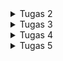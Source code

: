 <details>
<summary>Tugas 2</summary>

# Tugas 2 PBP
link hasil deploy aplikasi: https://catalogjocelyn.adaptable.app/

## Cara implementasi step-by-step
### Membuat sebuah proyek Django baru
Pertama-tama, saya memastikan bahwa Django telah terinstall sebelum memulai. Karena sudah terinstall, langkah selanjutnya yang saya lakukan adalah membuat direktori proyek dengan cara membuka terminal lalu memindahkan direktori di mana saya membuat proyek tugas 2 ini. Lalu, saya membuat direktori proyek ini dengan perintah `mkdir tugas_2`. Setelah itu, saya mengaktifkan virtual environment dengan perintah `env\Scripts\activate.bat`. Terakhir, saya membuat proyek Django bernama tugas_2 dengan perintah `django-admin startproject tugas_2 .`

### Membuat aplikasi dengan nama main pada proyek tersebut
Karena saya telah mengaktifkan virtual environment pada langkah sebelumnya, maka saya dapat langsung menjalankan perintah `python manage.py startapp main` untuk membuat aplikasi baru. Setelah perintah ini dijalankan, direktori baru dengan nama `main` yang berisi struktur awal aplikasi akan terbentuk. Selanjutnya, saya menambahkan `main` pada variabel `INSTALLED_APPS` yang berada pada berkas `settings.py` dalam direktori proyek `tugas_2` untuk mendaftarkan aplikasi ini ke dalam proyek tugas_2 ini.

### Melakukan routing pada proyek agar dapat menjalankan aplikasi main
Membuka berkas `urls.py` dalam direktori proyek tugas_2, lalu mengimpor fungsi `include` dari `django.urls`. Setelah itu, routing dilakukan dengan cara menambahkan `path('main/', include('main.urls'))`.

### Membuat model pada aplikasi main dengan nama Item dan memiliki atribut wajib
Aplikasi `main` menggunakan model bernama `Item` dan memiliki atribut `name` dengan tipe `CharField` , `amount` dengan tipe `IntegerField`, dan `description` dengan tipe `TextField`. Pertama-tama saya membuka berkas `models.py` pada direktori aplikasi `main`, lalu mengisi berkas dengan kode:
```
from django.db import models

class Item(models.Model):
    name = models.CharField(max_length=255)
    amount = models.IntegerField()
    description = models.TextField()
```
Setelah mendefinisikan model, saya melakukan migrasi dengan perintah `python manage.py makemigrations` dan menerapkan migrasi ke dalam basis data lokal dengan perintah `python manage.py migrate`.

### Membuat sebuah fungsi pada views.py untuk dikembalikan ke dalam sebuah template HTML yang menampilkan nama aplikasi serta nama dan kelas
Dalam berkas `views.py` pada aplikasi `main`, saya mengimpor fungsi `render` dari modul django.shortcuts dan membuat fungsi view (show_main) dengan parameter request dari user. Setelah itu, main.html akan di-render dan ditambahkan pula context pada pengembalian fungsi render yang dapat dimunculkan pada halaman HTML. Maka dari itu, setelahnya saya membuat berkas `main.html` dalam direktori `templates` di main. Kemudian, untuk memetakan data yang didapatkan ke dalam HTML untuk memetakan data template, saya menggunakan sintaks `{{ name }}` dan `{{ class }}` agar data yang terdapat pada konteks dapat dimapping ke halaman HTML tersebut. 

### Membuat sebuah routing pada urls.py aplikasi main untuk memetakan fungsi yang telah dibuat pada views.py
Pada awalnya, saya membuat berkas `urls.py` dalam direktori `main`. Setelah itu, mengimpor `path` dari `django.urls` dan fungsi `show_main` dari berkas `views` pada direktori `main`. Fungsi `show_main` akan digunakan sebagai tampilan yang akan muncul ketika mengakses URL. Lalu, pada variabel `urlpatterns` akan ditambahkan `path('', show_main, name='show_main')` untuk menjadikan tampilan ini sebagai tampilan default.

### Melakukan deployment ke Adaptable
Membuat aplikasi baru dengan klik `new app`, lalu buat aplikasi baru dengan menghubungkan dengan repository yang sudah dibuat sebelumnya. Setelah itu, saya memilih repository github `tugasPBP` dan branch `main` untuk dideploy. Selanjutnya, pilih `Python App Template` sebagai template deployment dan `PostgreSQL` sebagai tipe basis data yang akan digunakan. Kemudian, masukan versi Python sesuai spesifikasi dan masukkan perintah `python manage.py migrate && gunicorn shopping_list.wsgi` pada bagian `Start Command`. Kemudian, saya memasukkan nama `catalogjocelyn` sebagai nama aplikasi sekaligus nama domain situs web aplikasi yang saya buat. Kemudian, centang bagian `HTTP Listener on PORT` dan terakhir, klik `Deploy App` untuk memulai proses deployment.


## Buatlah bagan yang berisi request client ke web aplikasi berbasis Django beserta responnya dan jelaskan pada bagan tersebut kaitan antara urls.py, views.py, models.py, dan berkas html
![Alt text](image.png)

Ketika user atau client (web browser) mengirim request ke server melalui URL, Django akan mencocokan URL yang direquest dengan URL yang telah didefinisikan pada berkas `urls.py`. Kemudian, setiap URL akan dipetakan ke fungsi tertentu yang berada pada berkas `views.py` yang akan memanggil fungsi `view` untuk melakukan query terhadap database dengan memanggil objek pada `models.py`sebagai penghubung. Setelah itu,  fungsi view akan mengembalikan respons berupa format HTML, yang merupakan berkas HTML, dan hasil tersebut akan dirender oleh template yang akan menyajikan konten yang akan dilihat oleh user atau client.


## Jelaskan mengapa kita menggunakan virtual environment? Apakah kita tetap dapat membuat aplikasi web berbasis Django tanpa menggunakan virtual environment?
Virtual environment adalah sebuah wadah untuk mengisolasi dependensi proyek atau aplikasi sendiri-sendiri dan memastikan tidak ada konflik antara versi library atau package yang berbeda. Kita perlu menggunakan virtual environment untuk menjaga dependensi yang dibutuhkan oleh proyek atau aplikasi yang berbeda. Misalnya, jika proyek A memerlukan versi 1 dari library X dan proyek B memerlukan versi 2 dari library yang sama. Kita harus mengkondisikan environmentnya sesuai dengan proyek yang ingin kita kembangkan, maka virtual environment berperan di sini untuk dapat membuat dua environment terisolasi dengan versi library yang sesuai untuk masing-masing proyek. Intinya, Virtual environment ini juga berguna untuk memastikan kalau versi dari sebuah library yang digunakan di satu project tidak akan berubah apabila kita melakukan sebuah update di library yang sama di project lain-nya. 

Kita tetap dapat membuat aplikasi web berbasis Django tanpa menggunakan virtual environment. Namun, sangat disarankan menggunakan virtual environment untuk menghindari kekacauan pada satu proyek jika kita melakukan update library yang sama di proyek yang berbeda. Tetapi, jika aplikasi yang ingin dibuat hanya aplikasi yang ingin dibuat hanya aplikasi kecil yang hanya digunakan oleh diri sendiri dan mungkin untuk hanya untuk sementara, maka kita tidak terlalu membutuhkan penggunaan virtual environment.


## Jelaskan apakah itu MVC, MVT, MVVM dan perbedaan dari ketiganya
### MVC (Model-View-Controller)
MVC adalah pola atau konsep arsitektur yang memisahkan aplikasi dalam 3 komponen utama:
* Model: Model dalam MVC berperan untuk mengelola dan berhubungan langsung dengan database
* View: View dalam MVC berperan untuk menyajikan tampilan informasi kepada pengguna
* Controller: Controller pada MVC berperan untuk menghubungkan model dan view dalam setiap proses request dari user.

### MVT (Model-View-Template)
MVT adalah konsep arsitektur yang digunakan dalam kerangka kerja Django untuk pengembangan web.
* Model: Model dalam MVT bertanggung jawab atas logika bisnis dan mengatur data aplikasi. Ini mencakup definisi struktur data dan berinteraksi dengan database atau sumber data lainnya.
* View: View dalam MVT mengendalikan logika presentasi. Ini bertugas untuk menampilkan data dari Model kepada pengguna. Dalam Django, View juga dapat mengatur alur aplikasi dan mengatur tampilan yang akan digunakan.
* Template: Template adalah komponen unik dalam MVT. Komponen ini memisahkan tampilan HTML dari logika aplikasi. Template digunakan untuk merancang tampilan yang akan digunakan untuk menampilkan data dari Model. Template membuat Django sangat cocok untuk pengembangan web karena memungkinkan desainer web untuk bekerja dengan template HTML tanpa harus berurusan dengan kode Python.

### MVVM (Model-View-ViewModel)
Model-View-ViewModel (MVVM) adalah pola arsitektur perangkat lunak yang banyak digunakan dan dirancang khusus untuk menyederhanakan pemisahan masalah antara antarmuka pengguna (UI) dan logika yang mendasarinya. Pola ini memisahkan aplikasi menjadi tiga komponen utama:
* Model: Model dalam MVVM mengelola data dan logika bisnis, mirip dengan MVC dan MVT.
* View: View dalam MVVM menampilkan data kepada pengguna, seperti dalam MVC dan MVT.
* ViewModel: ViewModel adalah komponen unik dalam MVVM. Ini bertindak sebagai penghubung antara Model dan View. ViewModel menerima input dari View mengenai aktivitas pengguna, melakukan data binding dua arah (2-way data binding) antara Model dan View, dan mengubah format data dari Model agar sesuai dengan tampilan yang diperlukan. ViewModel memungkinkan tampilan yang sangat fleksibel dan dinamis.

### Perbedaan Ketiganya
* Dari Segi Penggunaan Umum
  * MVT umumnya digunakan dalam kerangka kerja web Python seperti Django.
  * MVC adalah pola arsitektur yang lebih umum digunakan dalam pengembangan perangkat lunak, tidak terbatas pada web.
  * MVVM umumnya digunakan dalam pengembangan aplikasi berbasis klien, terutama aplikasi web interaktif dan aplikasi seluler.
* Dari Segi Pemisahan Logika Presentasi
  * MVT memisahkan logika presentasi dari logika aplikasi dengan menggunakan Template.
  * MVC memisahkan logika presentasi dari logika aplikasi dengan menggunakan Controller.
  * MVVM memisahkan logika presentasi dari logika aplikasi dengan menggunakan ViewModel yang memungkinkan manipulasi data sebelum ditampilkan dalam View.
* Dari Segi Ketergantungan Alur Aplikasi
  * MVT dalam Django memiliki pengendalian alur aplikasi yang diatur oleh kerangka kerja secara internal, sedangkan MVC memerlukan Controller untuk mengendalikan alur aplikasi.
  * MVVM memiliki fleksibilitas tinggi dalam mengatur alur aplikasi melalui ViewModel yang dapat menghubungkan View dan Model, tetapi tidak memiliki komponen Controller yang eksplisit.
* Dari Segi Fleksibilitas Tampilan
  * MVVM mencapai tingkat fleksibilitas tampilan yang lebih tinggi melalui penggunaan ViewModel, di mana tampilan dapat dengan mudah diubah tanpa mengganggu Model atau data di baliknya.
  * MVT dan MVC memiliki cara yang lebih terbatas dalam mengelola tampilan.


</details>

<details>
<summary>Tugas 3</summary>

# Tugas 3 PBP
## Perbedaan antara form POST dan form GET dalam Django
* POST
  * Lebih aman karena data dikirimkan dalam badan permintaan HTTP sehingga data ini tidak terlihat di URL
  * Panjang string tidak dibatasi
  * Pengambilan variabel dengan request.POST.get
  * Pengiriman data tidak memengaruhi data di server (menambah atau mengubah data di database) sehingga sering digunakan untuk tindakan yang mengubah status, seperti menambahkan data baru
  * Karena keamanannya, sesuai digunakan untuk mengirim data-data penting seperti password
* GET
  * Kurang aman salah satunya karena data dikirimkan melalui URL sebagai query string sehingga berarti data tersebut akan terlihat langsung di URL, yang dapat dilihat oleh banyak pihak
  * Panjang string dibatasi hanya sampai 2047 karakter
  * Pengambilan variabel dengan request.POST.get
  * Pengiriman data umumnya digunakan untuk tindakan yang bersifat membaca dan tidak memengaruhi data di server. Dengan kata lain, mengambil data dari server tanpa memodifikasi data.
  * Karena sifatnya yang kurang aman, maka sesuai digunakan untuk mengirim data-data tidak penting 


## Perbedaan utama antara XML, JSON, dan HTML dalam konteks pengiriman data
XML (eXtensible Markup Language), JSON (JavaScript Object Notation), dan HTML (HyperText Markup Language) adalah tiga format yang umum digunakan untuk pengiriman data dalam konteks berbeda. Berikut adalah perbedaan utama antara ketiganya:

### Struktur dan Tujuan:
* XML (eXtensible Markup Language): XML adalah bahasa markup yang dirancang untuk menyimpan dan mengirim data terstruktur. Ini adalah format umum yang digunakan dalam pertukaran data antara aplikasi dan platform yang berbeda.
* JSON (JavaScript Object Notation): JSON adalah format pertukaran data yang ringan dan mudah dibaca yang digunakan terutama untuk pertukaran data antara aplikasi web dan server. Ini memiliki sintaksis yang lebih sederhana dan mudah digunakan oleh bahasa pemrograman modern.
* HTML (HyperText Markup Language): HTML adalah bahasa markup yang digunakan untuk membuat halaman web. Ini digunakan untuk menentukan struktur dan tampilan halaman web, bukan untuk pertukaran data dalam format mentah seperti XML dan JSON.

### Sintaksis:
* XML: XML menggunakan sintaksis yang ketat dengan tag yang dikelilingi oleh tanda kurung siku `<tag></tag>` dan mendefinisikan struktur data dengan jelas menggunakan Dokumen Tipe (DTD) atau Skema XML.
* JSON: JSON menggunakan sintaksis yang lebih ringkas dan sederhana. Data dalam JSON dibungkus dalam pasangan nama-nilai, yang dipisahkan oleh tanda titik dua (key: value). Ini membuatnya mudah dibaca oleh manusia dan mudah diproses oleh mesin.
* HTML: HTML juga memiliki sintaksisnya sendiri yang digunakan untuk menggambarkan elemen-elemen dalam halaman web, termasuk tag seperti `<p>, <div>, <a>, dll`.

### Tipe Data yang Didukung:
* XML: XML mendukung berbagai jenis tipe data, termasuk teks, angka, tanggal, dan tipe data yang didefinisikan oleh pengguna melalui skema XML.
* JSON: JSON mendukung tipe data dasar seperti string, angka, boolean, objek, array, dan nilai-nilai null.
* HTML: HTML tidak berfungsi sebagai format pertukaran data; sebaliknya, itu adalah bahasa yang digunakan untuk menggambarkan tampilan dan struktur halaman web.

### Penggunaan Umum:
* XML: XML digunakan pada banyak aplikasi web maupun mobile, yaitu untuk menyimpan dan mengirimkan data.
* JSON: JSON digunakan pada banyak aplikasi web modern maupun mobile, yaitu untuk menyimpan dan mengirimkan data. Sintaks JSON merupakan turunan dari Object JavaScript. Akan tetapi format JSON berbentuk text, sehingga kode untuk membaca dan membuat JSON banyak terdapat di banyak bahasa pemrograman.
* HTML: HTML digunakan untuk membuat halaman web dan menggambarkan struktur dan konten halaman.

### Pemrosesan:
* XML: Parsing XML memerlukan lebih banyak upaya karena sintaksis yang lebih rumit.
* JSON:  Parsing JSON lebih mudah dan lebih cepat karena sintaksis yang sederhana.
* HTML: Parsing HTML digunakan untuk merender halaman web dan memerlukan pemrosesan yang berbeda dari XML atau JSON.

### Kecepatan:
* XML: XML seringkali lebih lambat dalam pertukaran data dibandingkan dengan JSON atau HTML. Ini karena XML memiliki sintaksis yang lebih kompleks, dan parsing XML memerlukan lebih banyak waktu dan sumber daya.
* JSON: JSON umumnya lebih cepat dalam pertukaran data dibandingkan dengan XML karena sintaksis yang lebih sederhana dan mudah diproses.
* HTML:  HTML digunakan untuk membuat tampilan dan struktur halaman web, bukan untuk pertukaran data dalam format mentah seperti XML atau JSON. Kecepatan dalam konteks HTML terutama terkait dengan bagaimana halaman web itu sendiri dirancang dan diunggah oleh server ke klien.


## Alasan JSON sering digunakan dalam pertukaran data antara aplikasi web modern
Alasan utamanya adalah terkait dengan keringanan, kesederhanaan, dan kompatibilitasnya.
* Keringanan (Lightweight):
  * JSON adalah format data yang sangat ringan. Ini berarti bahwa data dalam format JSON memiliki ukuran file yang kecil sehingga memungkinkan untuk ditransmisikan melalui jaringan dengan cepat dan efisien.
  * Keringanan ini mengurangi beban bandwidth dan waktu yang dibutuhkan untuk mengirim data JSON antara aplikasi web, yang merupakan aspek kunci dalam kinerja dan responsivitas aplikasi modern.
  * Pengolahan JSON juga memerlukan sedikit sumber daya komputasi sehingga aplikasi yang memproses data JSON dapat berjalan dengan cepat dan efisien.

* Kesederhanaan (Simplicity):
  * JSON didesain dengan sederhana dan mudah dibaca oleh manusia. Data dalam JSON diatur dalam pasangan "nama-nilai" yang jelas dan intuitif, menjadikannya format data yang mudah dimengerti oleh developer dan bahkan oleh manusia yang melihatnya.
  * Kesederhanaan ini membuat JSON cocok untuk pertukaran data yang perlu dianalisis atau dimodifikasi oleh manusia dan juga memudahkan pengembang dalam mengelola dan memahami data yang digunakan dalam aplikasi.

* Kompatibilitas:
  * JSON sangat kompatibel dengan berbagai bahasa pemrograman. Hampir semua bahasa pemrograman modern memiliki dukungan untuk mengurai dan menghasilkan data JSON yang memungkinkan aplikasi yang ditulis dalam bahasa yang berbeda-beda untuk berkomunikasi dengan mudah melalui JSON.
  * Selain itu, JSON adalah format yang sangat kompatibel dengan JavaScript, yang adalah bahasa pemrograman yang sangat umum digunakan dalam pengembangan web. Ini membuat JSON menjadi pilihan yang ideal untuk pengembangan aplikasi web di mana JavaScript digunakan di sisi klien.


## Pengimplementasian checklist di atas secara step-by-step
### Membuat input form untuk menambahkan objek model pada app sebelumnya
Untuk membuat input form, kita perlu membuat berkas baru bernama `forms.py` pada direktori `main`. Pertama-tama kita dapat mengimport `ModelForm` dari `django.forms` dan `Item` dari `main.models`. Langkah selanjutnya adalah membuat Class Formulir berdasarkan nama yang diinginkan dan kelas ini merupakan turunan dari `ModelForm`. Selanjutnya, kita dapat menentukan model yang digunakan oleh form, misalnya pada tugas kali ini atribut dalam item yang disertakan dalam form adalah `name, amount, description`. Lalu, kita akan melakukan import `HttpResponseRedirect`, `ItemForm`, dan `reverse` pada berkas `views.py` dalam direktori `main`. Dalam berkas ini pula, kita akan membuat fungsi baru bernama `create_item` yang digunakan untuk menghasilkan formulir yang dapat menambahkan data item secara otomatis ketika disubmit dari form. Contoh penerapan fungsi `create_item` adalah sebagai berikut:
```
def create_item(request):
    form = ItemForm(request.POST or None)

    if form.is_valid() and request.method == "POST":
        form.save()
        return HttpResponseRedirect(reverse('main:show_main'))

    context = {'form': form}
    return render(request, "create_item.html", context)
```

Pada fungsi `show_main` dalam `views.py` perlu ditambahkan fungsi `items = Item.objects.all()` untuk mengambil seluruh objek Item yang tersimpan dalam database. Selanjutnya, fungsi `show_main` dan `create_item` tersebut diimport pada `urls.py` sehingga dapat diakses dengan menambahkan path url ke dalam `urlspatterns` pada `urls.py` di `main`. Setelah itu, perlu membuat berkas HTML bernama `create_item.html` pada `main/templates` untuk menampilkan halaman form. Terakhir, kita dapat menggunakan `main.html` untuk menampilkan data produk yang telah diinput serta tombol yang akan menuju ke halaman form.

### Menambahkan 5 fungsi views untuk melihat objek yang sudah ditambahkan dalam format HTML, XML, JSON, XML by ID, dan JSON by ID
Langkah yang perlu dilakukan adalah dengan membuka berkas `views.py` pada folder main dan meng-import `HttpResponse` dan `Serializer`, lalu membuat 5 fungsi berbeda untuk melihat objek dengan kelima format yang menerima parameter request (request dan id untuk format XML by ID dan JSON by ID) dan dalam fungsi tersebut terdapat variabel yang digunakan untuk menampung hasil query seluruh data yang ada pada `Item`. Untuk format XML by ID dan JSON by ID, hasil query seluruh data pada `Item` di-filter berdasarkan idnya. Fungsi tersebut akan me-return HttpResponse yang berisi parameter data hasil query yang sudah diserialisasi menjadi kelima format tersebut serta parameter `content_type="application/[namaformat]”`. 
```
def show_main(request):
    items = Item.objects.all()
    
    context = {
        'name': 'Jocelyn',
        'class': 'PBP D',
        'items': items,
        'item_count': items.count(),  # Menambah item_count ke dalam konteks
    }

    return render(request, "main.html", context)

def show_xml(request):
    data = Item.objects.all()
    return HttpResponse(serializers.serialize("xml", data), content_type="application/xml")

def show_json(request):
    data = Item.objects.all()
    return HttpResponse(serializers.serialize("json", data), content_type="application/json")

def show_xml_by_id(request, id):
    data = Item.objects.filter(pk=id)
    return HttpResponse(serializers.serialize("xml", data), content_type="application/xml")

def show_json_by_id(request, id):
    data = Item.objects.filter(pk=id)
    return HttpResponse(serializers.serialize("json", data), content_type="application/json")

```

### Membuat routing URL untuk masing-masing views yang telah ditambahkan pada poin 2
Setelah membuat kelima fungsi tersebut, pada berkas `urls.py` di folder main akan ditambahkan import terhadap fungsi-fungsi yang tadi telah dibuat pada `views.py`. Selanjutnya, untuk mengakses fungsi yang telah di-import tadi ditambahkan path url ke dalam `urlpatterns`.
```
from django.urls import path
from main.views import show_main, create_item, show_xml, show_json, show_xml_by_id, show_json_by_id 

app_name = 'main'

urlpatterns = [
    path('', show_main, name='show_main'),
    path('create-item', create_item, name='create_item'),
    path('xml/', show_xml, name='show_xml'), 
    path('json/', show_json, name='show_json'), 
    path('xml/<int:id>/', show_xml_by_id, name='show_xml_by_id'),
    path('json/<int:id>/', show_json_by_id, name='show_json_by_id'),
]
```


## Screenshot hasil akses URL pada Postman
### HTML
![Alt text](image-10.png)
![Alt text](image-11.png)

### XML
![Alt text](image-5.png)

### JSON
![Alt text](image-4.png)

### XML by ID
![Alt text](image-7.png)

### JSON by ID
![Alt text](image-8.png)


</details>

<details>
<summary>Tugas 4</summary>

# Tugas 4 PBP
## Apa itu Django UserCreationForm, dan jelaskan apa kelebihan dan kekurangannya?
UserCreationForm adalah salah satu bentuk dari built-in forms dari Django yang dirancang khusus untuk membuat dan mendaftarkan pengguna baru dalam aplikasi web yang dibangun menggunakan Django. Django UserCreationForm menyediakan serangkaian bidang dan validasi bawaan yang memudahkan penggunaan proses pendaftaran pengguna dalam aplikasi yang dibuat sehingga pengguna baru dapat mendaftar dengan mudah di situs web kita tanpa harus menulis kode dari awal.
* Kelebihan
  * Mudah dalam Penggunaan
  UserCreationForm sudah memiliki bidang standar yang umumnya digunakan dalam pendaftaran pengguna seperti username dan password. Hal ini membuatnya mudah digunakan tanpa perlu menulis kode form dari awal.
  * Validasi Otomatis
  Form ini memiliki validasi otomatis untuk memastikan data yang dimasukkan oleh pengguna sesuai dengan aturan yang ditentukan, seperti memeriksa apakah username sudah digunakan atau password memiliki tingkat keamanan yang cukup.
  * Kustomisasi
  Kita dapat menyesuaikan UserCreationForm sesuai kebutuhan aplikasi dengan menambahkan atau menghapus bidang atau  membuat subclass untuk mengubah perilakunya.
* Kekurangan
  * Desain Tampilan Terbatas
   UserCreationForm tidak memiliki tampilan atau antarmuka pengguna yang sudah dibuat, jadi jika ingin membuat tampilan lebih menarik, kita perlu membuat tampilan pendaftaran pengguna sendiri yang membutuhkan waktu dan usaha tambahan.


## Apa perbedaan antara autentikasi dan otorisasi dalam konteks Django, dan mengapa keduanya penting?
Autentikasi adalah proses verifikasi pengguna yang hendak mengakses sebuah sumber daya web (sistem, server, dan lain sebagainya). Autentikasi biasanya melibatkan validasi terhadap kredensial pengguna, seperti nama pengguna dan password. Autentikasi penting untuk melindungi informasi sensitif dan mencegah akses yang tidak sah ke akun pengguna. Sedangkan otorisasi adalah proses identifikasi apakah pengguna memiliki akses terhadap suatu sumber daya atau tidak. Maka dari itu, autentikasi dilakukan sebelum otorisasi. Keduanya penting karena kombinasi autentikasi dan otorisasi memungkinkan pemilik sumber daya untuk mengelola tingkat keamanan dan akses dalam aplikasi kita, mengontrol siapa yang dapat melakukan apa, dan melindungi data dan sumber daya dari akses yang tidak sah.


## Apa itu cookies dalam konteks aplikasi web, dan bagaimana Django menggunakan cookies untuk mengelola data sesi pengguna?
Cookie adalah sejumlah kecil informasi yang dikirim oleh server web ke browser dan kemudian dikirim kembali oleh browser pada page request selanjutnya. Cookie bersifat sementara. Cookie digunakan dalam konteks aplikasi web untuk menyimpan informasi di sisi klien (pada perangkat pengguna) yang dapat digunakan oleh server web untuk mengenali dan mengidentifikasi pengguna kembali saat mereka berinteraksi dengan situs atau aplikasi yang sama. Cookie dapat digunakan untuk berbagai tujuan, salah satunya adalah mengelola data sesi pengguna. 

Ketika pengguna pertama kali berinteraksi dengan aplikasi web Django, server akan mengirimkan cookie ke browser pengguna melalui header HTTP. Cookie ini berisi informasi yang digunakan oleh server untuk mengenali dan mengelola sesi pengguna. Cookie yang dikirimkan oleh server mengandung informasi seperti ID sesi pengguna. ID ini menghubungkan browser pengguna dengan data sesi yang disimpan di server, yang biasanya disimpan dalam database, cache, atau tempat penyimpanan lainnya. Browser pengguna menyimpan cookie ini, dan setiap kali pengguna membuat permintaan berikutnya ke aplikasi web yang sama, cookie tersebut akan disertakan dalam header permintaan HTTP. Ini memungkinkan server untuk mengidentifikasi pengguna berdasarkan ID sesi yang disimpan dalam cookie. Cookie memiliki beberapa atribut, termasuk nama dan nilai (data yang disimpan), domain website, path pada domain tersebut, tanggal kedaluwarsa, ukuran cookie, dan lainnya.


## Apakah penggunaan cookies aman secara default dalam pengembangan web, atau apakah ada risiko potensial yang harus diwaspadai?
Karena cookies disimpan di sisi klien, keamanan sepenuhnya tergantung pada tindakan pengguna. Cookies dapat dengan mudah dilihat oleh pengguna melalui peramban web mereka, sehingga data sensitif sebaiknya tidak disimpan di dalamnya. Karena sifat terbuka cookies, mereka bisa disalin dan direplikasi dengan mudah, meningkatkan risiko serangan yang dikenal sebagai "cookie stealing" yang dapat digunakan untuk menipu server dengan relatif mudah.


## Pengimplementasian checklist di atas secara step-by-step
### Membuat Halaman Registrasi
Kita akan membuat template html dengan nama `register.html` dan pada berkas ini kita isi dengan kode untuk tampilan halaman pendaftaran pengguna. Kurang lebih implementasinya adalah sebagai berikut
```
{% extends 'base.html' %}

{% block meta %}
    <title>Register</title>
{% endblock meta %}

{% block content %}  

<div class = "login">
    
    <h1>Register</h1>  

        <form method="POST" >  
            {% csrf_token %}  
            <table>  
                {{ form.as_table }}  
                <tr>  
                    <td></td>
                    <td><input type="submit" name="submit" value="Daftar"/></td>  
                </tr>  
            </table>  
        </form>

    {% if messages %}  
        <ul>   
            {% for message in messages %}  
                <li>{{ message }}</li>  
                {% endfor %}  
        </ul>   
    {% endif %}

</div>  

{% endblock content %}
```

### Membuat Halaman Login
Pada Django, template login form tidak tersedia sehingga kita perlu mengimplementasikannya sendiri. Berikut adalah contoh isi berkas `login.html` yang saya gunakan:
```
{% extends 'base.html' %}

{% block meta %}
    <title>Login</title>
{% endblock meta %}

{% block content %}

<div class = "login">

    <h1>Login</h1>

    <form method="POST" action="">
        {% csrf_token %}
        <table>
            <tr>
                <td>Username: </td>
                <td><input type="text" name="username" placeholder="Username" class="form-control"></td>
            </tr>
                    
            <tr>
                <td>Password: </td>
                <td><input type="password" name="password" placeholder="Password" class="form-control"></td>
            </tr>

            <tr>
                <td></td>
                <td><input class="btn login_btn" type="submit" value="Login"></td>
            </tr>
        </table>
    </form>

    {% if messages %}
        <ul>
            {% for message in messages %}
                <li>{{ message }}</li>
            {% endfor %}
        </ul>
    {% endif %}     
        
    Don't have an account yet? <a href="{% url 'main:register' %}">Register Now</a>

</div>

{% endblock content %}
```
Pada `views.py`, kita akan mengimplementasian autentikasi pengguna berdasarkan username dan password yang diterima dari request yang dikirim pengguna saat login. Kita dapat menggunakan interface Django `authenticate` untuk mengimplementasikannya. Berikut adalah fungsi login yang saya gunakan
```
def login_user(request):
    if request.method == 'POST':
        username = request.POST.get('username')
        password = request.POST.get('password')
        user = authenticate(request, username=username, password=password)
        if user is not None:
            login(request, user)
            return redirect('main:show_main')
        else:
            messages.info(request, 'Sorry, incorrect username or password. Please try again.')
    context = {}
    return render(request, 'login.html', context)
```
Setelah itu, kita ingin membatasi agar hanya user yang login yang dapat mengakses halaman utama. Caranya adalah dengan menggunakan decorator `login_required`. Misalnya seperti ini
```
@login_required(login_url='/login')
def main(request: HttpRequest):
    ...
```

### Membuat Fungsi Logout
Membuat fitur logout dengan pertama-tama membuat tombol `Logout` pada berkas `main.html`. Berikut adalah contoh implementasinya
```
...
<a href="{% url 'main:logout' %}">
    <button>
        Logout
    </button>
</a>
...
```
Selanjutnya, kita membuat fungsi logout yang akan akhiri sesi pengguna yang saat ini masuk dan menghapus cookie dengan nama `last_login` dari respons yang akan dikirimkan ke browser pengguna dan mengarahkan pengguna ke halaman login setelah berhasil logout. Berikut contoh implementasinya
```
def logout_user(request):
    logout(request)
    response = HttpResponseRedirect(reverse('main:login'))
    response.delete_cookie('last_login')
    return response
```

### Menghubungkan Models dengan User
Untuk menghubungkan Models dengan User, kita perlu menggunakan `ForeignKey` agar sebuah produk diasosiasikan hanya dengan seorang user. Implementasinya adalah sebagai berikut
```
class Item(models.Model):
    user = models.ForeignKey(User, on_delete=models.CASCADE)
    ...
```
Selanjutnya, kita perlu mengassign user terkait saat pembuatan object item. Implementasinya pada fungsi `create_item` adalah sebagai berikut
```
def create_item(request):
    form = ItemForm(request.POST or None)

    if form.is_valid() and request.method == "POST":
        item = form.save(commit=False)
        item.user = request.user
        item.save()
        return HttpResponseRedirect(reverse('main:show_main'))

    context = {'form': form}
    return render(request, "create_item.html", context)
```
Dan untuk menampilkan objek item yang terasosiasikan dengan pengguna yang sedang login, kita perlu menyaring seluruh objek dan hanya mengambil `Item` di mana field `user` terisi dengan objek `User` yang sama dengan pengguna yang sedang login. Implementasinya adalah sebagai berikut
```
def show_main(request):
    items = Item.objects.filter(user=request.user)
    ...
```


### Membuat Cookie Informasi Last Login
Kita mengambil nilai cookie dengan menambahkan `last_login = request.COOKIES['last_login']` pada `context`. Implementasi cookie informasi last login kurang lebih implementasinya sebagai berikut 
```
def login_user(request):
    if request.method == 'POST':
        username = request.POST.get('username')
        password = request.POST.get('password')
        user = authenticate(request, username=username, password=password)
        
        if user is not None:
            login(request, user)
            response = HttpResponseRedirect(reverse("main:show_main")) 
            response.set_cookie('last_login', str(datetime.datetime.now()))
            return response
        else:
            messages.info(request, 'Sorry, incorrect username or password. Please try again.')
            ...
```


### Bonus: button tambah, button kurang, button hapus
Pertama-tama kita perlu menambahkan button tambah, button kurang, dan button hapus pada berkas `main.html`. Implementasinya adalah sebagai berikut
```
<td align="center">
    <div style="display: inline-block;">
        <form method="post" action="{% url 'main:add_amount' item.id %}">
            {% csrf_token %}
            <button type="submit">Tambah</button>
        </form>
    </div>
    <div style="display: inline-block;">
        <form method="post" action="{% url 'main:min_amount' item.id %}">
            {% csrf_token %}
            <button type="submit">Kurang</button>
        </form>
    </div>
    <div style="display: inline-block;">
        <form method="post" action="{% url 'main:remove_item' item.id %}">
            {% csrf_token %}
            <button type="submit">Hapus</button>
        </form>
    </div>
</td>
```
Button tersebut akan mengarah ke fungsi `add_amount`, `min_amount`, dan `remove_item` dengan parameter request dan id. Id adalah id item yang akan diubah. Berikut adalah implementasi fungsi `add_amount`, `min_amount`, dan `remove_item`.
```
@login_required(login_url='/login')
def add_amount(request, id):
    if request.method == 'POST':
        item = Item.objects.filter(user=request.user, pk=id).first()
        if item:
            item.amount += 1
            item.save()
    return redirect('main:show_main')

@login_required(login_url='/login')
def min_amount(request, id):
    if request.method == 'POST':
        item = Item.objects.filter(user=request.user, pk=id).first()
        if item:
            if (item.amount == 0):
                item.amount == 0
            else:
                item.amount -= 1
            item.save()
    return redirect('main:show_main')

@login_required(login_url='/login')
def remove_item(request, id):
    if request.method == 'POST':
        item = Item.objects.filter(user=request.user, pk=id).first()
        if item:
            item.delete()
    return redirect('main:show_main')
```

</details>


<details>
<summary>Tugas 5</summary>

# Tugas 5 PBP
## Jelaskan bagaimana cara kamu mengimplementasikan checklist di atas secara step-by-step (bukan hanya sekadar mengikuti tutorial).
Untuk mengimplementasikan kustomisasi pada tugas kali ini, saya menggunakan framework Bootstrap.
## Halaman Login
![Alt text](image-17.png)
Pada halaman login, saya menggunakan class `login-container`, `card`, `card-header`, dan lain sebagainya. Untuk mengkustomisasi warna header, letak, padding, border, dan lainnya, saya mendefinisikannya dalam tag `<style>`seperti berikut ini:
```
<style>
    body, html {
        height: 100%;
        margin: 0;
        background-color: #f0f0f0;
        display: flex;
        justify-content: center;
        align-items: center;
    }

    .login-container {
        width: 50vw;
        height: 100vh
        max-width: 100%; 
        padding: 20px;
        border-radius: 10px;
        background-color: #ffffff;
        box-shadow: 0 0 10px rgba(0, 0, 0, 0.1);
    }

    .card-header {
        font-size: 1.5em;
    }

</style>
```
Lalu, saya juga menambahkan icon login untuk membuatnya lebih menarik dengan sintaks berikut `<img src="{% static 'img/logo_login.png' %}" alt="Logo Login" width="100" height="100"/>`

## Halaman Register
![Alt text](image-16.png)
Pada halaman register, secara garis besar, saya mengkustomisasinya dengan mengatur peletakan container dan pewarnaan header. Saya mengkreasikannya dengan mendefinisikannya dalam tag `<style>`seperti berikut ini:
```
<style>
    body, html {
        height: 100%;
        margin: 0;
        background-color: #f0f0f0;
        display: flex;
        justify-content: center;
        align-items: center;
    }
    .card-header {
        font-size: 1.5em;
    }
</style>
```

## Halaman Main
![Alt text](image-15.png)
Pada halaman daftar inventori, saya membuat beberapa class. Misalnya ada class container, card, header-color, card-header, dan sebagainya. Saya melakukan kustomisasi dengan mendefinisikannya dalam tag `<style>`seperti berikut ini:
```
<style>    
    .header-color {
        background-color: #007bff;
        color: white;
    }

    .card-header {
        font-size: 1.5em;
    }
    
    .card {
        margin-top: 50px;
        box-shadow: 0 4px 8px 0 rgba(0,0,0,0.2);
        transition: 0.3s;
    }
    
</style>
```
Lalu, untuk mengkreasikan button `Tambah`, saya menambahkan sintaks `class="btn btn-success`, untuk button `Kurang` dengan sintaks `class="btn btn-warning"`, dan untuk button `Hapus` dengan sintaks `btn btn-danger`.

## Halaman Tambah Inventori
![Alt text](image-14.png)
Pada halaman tambah inventori, saya mengkustomisasinya dengan memberikan warna pada header card, menyesuaikan letaknya, serta mengatur margin. Untuk mengatur tata letak elemen pada halaman, saya menggunakan class `container`, `row`, dan `col-md-6`.


## Jelaskan manfaat dari setiap element selector dan kapan waktu yang tepat untuk menggunakannya
1. Element Selector
Selector elemen digunakan untuk memilih semua elemen yang memiliki tag HTML tertentu, cocok untuk memberikan gaya umum pada elemen tersebut di seluruh halaman web. Contoh:
```
p {
    color: blue;
}
```
2. ID Selector
ID Selector memungkinkan developer memilih elemen dengan atribut `id` tertentu di dalam HTML sehingga cocok penerapan gaya atau fungsionalitas khusus pada elemen tertentu di halaman web. Contoh:
```
#header {
    font-size: 24px;
}
```
3. Class Selector
Class Selector memungkinkan developer untuk memilih elemen-elemen yang memiliki atribut `class` tertentu di dalam HTML sehingga ideal untuk memilih elemen tertentu yang memiliki karakteristik atau fungsi yang sama, memungkinkan penerapan gaya yang seragam pada elemen-elemen tersebut. Contoh:
```
.button {
    background-color: green;
}
```


## Jelaskan HTML5 Tag yang kamu ketahui.
* `<div>`: Elemen blok umum yang digunakan untuk mengelompokkan elemen-elemen HTML dan menerapkan CSS atau skrip ke kelompok tersebut.
* `<img>`: Menyisipkan gambar ke dalam halaman web.
* `<audio>`: Menyisipkan file audio ke dalam halaman web.
* `<canvas>`: Memungkinkan gambar dan grafik untuk digambar melalui JavaScript.
* `<video>`: Menyisipkan video ke dalam halaman web.


## Jelaskan perbedaan antara margin dan padding.
Margin adalah area kosong di sisi luar dari elemen HTML. Margin berfungsi untuk mengatur jarak antara suatu elemen dengan elemen lainnya pada HTML. Sedangkan padding merupakan ruang kosong yang berada pada sisi dalam sebuah elemen HTML. Padding berfungsi untuk memberikan jarak antara sebuah elemen dan elemen lainnya yang berada di dalam tag tersebut. Berikut adalah ilustrasi perbedaannya.
![Alt text](image-12.png)


## Jelaskan perbedaan antara framework CSS Tailwind dan Bootstrap. Kapan sebaiknya kita menggunakan Bootstrap daripada Tailwind, dan sebaliknya?
Perbedaan utama antara framework Tailwind dan Bootstrap terletak pada pendekatan yang digunakan. Tailwind bukanlah kit UI yang sudah jadi dan siap pakai, berbeda dengan Bootstrap yang sudah memiliki template khusus. 

Maka dari itu, Bootstrap adalah pilihan ideal jika website diperlukan dalam waktu cepat dan ingin mengejar efisiensi waktu. Dengan komponen-komponen siap pakai dan desain bawaan yang responsif, Bootstrap memungkinkan pengembangan cepat tanpa kehilangan kualitas sehingga sangat efektif ketika proyek website memiliki batas waktu yang ketat dan memerlukan antarmuka yang terlihat baik dengan waktu implementasi yang singkat.

Sementara itu, Tailwind menawarkan fleksibilitas yang tinggi, akan tetapi membutuhkan waktu lebih lama untuk menggunakannya dengan maksimal. Hal ini karena pengembang perlu membangun antarmuka dari nol dengan menggabungkan kelas-kelas utilitas yang mungkin memerlukan lebih banyak waktu daripada menggunakan Bootstrap. Namun, dalam jangka panjang, Tailwind memungkinkan pengembang membuat desain yang lebih kreatif dan unik sesuai kebutuhan proyek.


</details> 